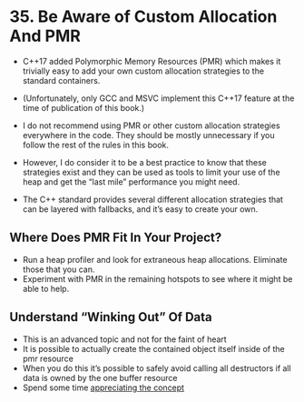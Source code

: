 # 35. Be Aware of Custom Allocation And PMR 

- C++17 added Polymorphic Memory Resources (PMR) which makes it trivially easy to add your own custom allocation strategies to the standard containers.
- (Unfortunately, only GCC and MSVC implement this C++17 feature at the time of publication of this book.)

- I do not recommend using PMR or other custom allocation strategies everywhere in the code. They should be mostly unnecessary if you follow the rest of the rules in this book.
- However, I do consider it to be a best practice to know that these strategies exist and they can be used as tools to limit your use of the heap and get the “last mile” performance you might need. 

- The C++ standard provides several different allocation strategies that can be layered with fallbacks, and it’s easy to create your own.
## Where Does PMR Fit In Your Project? 

- Run a heap profiler and look for extraneous heap allocations. Eliminate those that you can.
- Experiment with PMR in the remaining hotspots to see where it might be able to help.
## Understand “Winking Out” Of Data 

- This is an advanced topic and not for the faint of heart 
- It is possible to actually create the contained object itself inside of the pmr resource
- When you do this it’s possible to safely avoid calling all destructors if all data is owned by the one buffer resource 
- Spend some time [appreciating the concept](https://github.com/lefticus/cpp_weekly/blob/master/PMR/performance_tests.cpp#L259-L274)